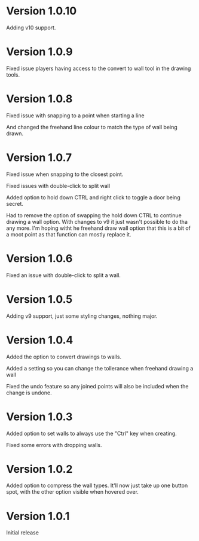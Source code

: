 # Version 1.0.10

Adding v10 support.

# Version 1.0.9

Fixed issue players having access to the convert to wall tool in the drawing tools.

# Version 1.0.8

Fixed issue with snapping to a point when starting a line

And changed the freehand line colour to match the type of wall being drawn.

# Version 1.0.7

Fixed issue when snapping to the closest point.

Fixed issues with double-click to split wall

Added option to hold down CTRL and right click to toggle a door being secret.

Had to remove the option of swapping the hold down CTRL to continue drawing a wall option.  With changes to v9 it just wasn't possible to do tha any more.  I'm hoping witht he freehand draw wall option that this is a bit of a moot point as that function can mostly replace it.

# Version 1.0.6

Fixed an issue with double-click to split a wall.

# Version 1.0.5

Adding v9 support, just some styling changes, nothing major.

# Version 1.0.4

Added the option to convert drawings to walls.

Added a setting so you can change the tollerance when freehand drawing a wall

Fixed the undo feature so any joined points will also be included when the change is undone.

# Version 1.0.3

Added option to set walls to always use the "Ctrl" key when creating.

Fixed some errors with dropping walls.

# Version 1.0.2

Added option to compress the wall types.  It'll now just take up one button spot, with the other option visible when hovered over.

# Version 1.0.1
Initial release
